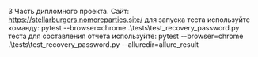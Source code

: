 3 Часть дипломного проекта.
Сайт: https://stellarburgers.nomoreparties.site/
для запуска теста используйте команду:
 pytest --browser=chrome .\tests\test_recovery_password.py теста
для составления отчета используйте:  pytest --browser=chrome .\tests\test_recovery_password.py --alluredir=allure_result